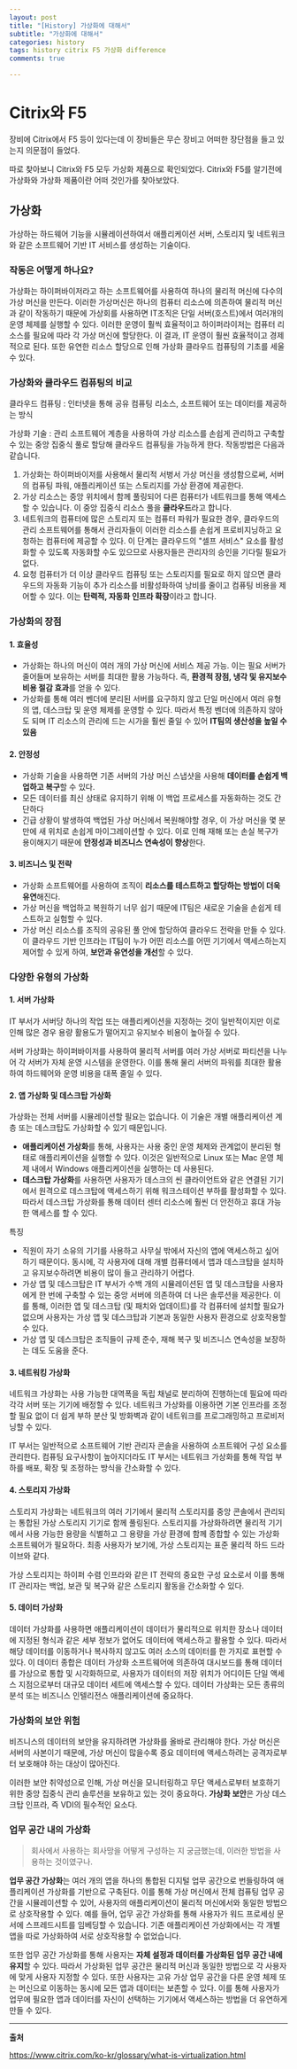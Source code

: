 ```yaml
---
layout: post
title: "[History] 가상화에 대해서"
subtitle: "가상화에 대해서"
categories: history
tags: history citrix F5 가상화 difference 
comments: true

---
```


# Citrix와 F5

장비에 Citrix에서 F5 등이 있다는데 이 장비들은 무슨 장비고 어떠한 장단점을 들고 있는지 의문점이 들었다.

따로 찾아보니 Citrix와 F5 모두 가상화 제품으로 확인되었다. Citrix와 F5를 알기전에 가상화와 가상화 제품이란 어떠 것인가를 찾아보았다.

## 가상화

가상하는 하드웨어 기능을 시뮬레이션하여서 애플리케이션 서버, 스토리지 및 네트워크와 같은 소프트웨어 기반 IT 서비스를 생성하는 기술이다.

### 작동은 어떻게 하나요?

가상화는 하이퍼바이저라고 하는 소프트웨어를 사용하여 하나의 물리적 머신에 다수의 가상 머신을 만든다. 이러한 가상머신은 하나의 컴퓨터 리소스에 의존하여 물리적 머신과 같이 작동하기 때문에 가상회를 사용하면 IT조직은 단일 서버(호스트)에서 여러개의 운영 체제를 실행할 수 있다. 이러한 운영이 훨씩 효율적이고 하이퍼라이저는 컴퓨터 리소스를 필요에 따라 각 가상 머신에 할당한다. 이 결과, IT 운영이 훨씬 효율적이고 경제적으로 된다. 또한 유연한 리소스 할당으로 인해 가상화 클라우드 컴퓨팅의 기초를 세울 수 있다.

### 가상화와 클라우드 컴퓨팅의 비교

클라우드 컴퓨팅 : 인터넷을 통해 공유 컴퓨팅 리소스, 소프트웨어 또는 데이터를 제공하는 방식

가상화 기술 : 관리 소프트웨어 계층을 사용하여 가상 리소스를 손쉽게 관리하고 구축할 수 있는 중앙 집중식 풀로 할당해 클라우드 컴퓨팅을 가능하게 한다. 작동방법은 다음과 같습니다.
1. 가상화는 하이퍼바이저를 사용해서 물리적 서벙서 가상 머신을 생성함으로써, 서버의 컴퓨팅 파워, 애플리케이션 또는 스토리지를 가상 환경에 제공한다.
2. 가상 리소스는 중앙 위치에서 함께 풀링되어 다른 컴퓨터가 네트워크를 통해 액세스할 수 있습니다. 이 중앙 집중식 리소스 풀을 **클라우드**라고 합니다.
3. 네트워크의 컴퓨터에 많은 스토리지 또는 컴퓨터 파워가 필요한 경우, 클라우드의 관리 소프트웨어를 통해서 관리자들이 이러한 리소스를 손쉽게 프로비지닝하고 요청하는 컴퓨터에 제공할 수 있다. 이 단계는 클라우드의 "셀프 서비스" 요소를 활성화할 수 있도록 자동화할 수도 있으므로 사용자들은 관리자의 승인을 기다릴 필요가 없다.
4. 요청 컴퓨터가 더 이상 클라우드 컴퓨팅 또는 스토리지를 필요로 하지 않으면 클라우드의 자동화 기능이 추가 리소스를 비활성화하여 낭비를 줄이고 컴퓨팅 비용을 제어할 수 있다. 이는 **탄력적, 자동화 인프라 확장**이라고 합니다.

### 가상화의 장점

#### 1. 효율성

- 가상화는 하나의 머신이 여러 개의 가상 머신에 서비스 제공 가능. 이는 필요 서버가 줄어들며 보유하는 서버를 최대한 활용 가능하다. 즉, **환경적 장점, 냉각 및 유지보수 비용 절감 효과**를 얻을 수 있다.
- 가상화를 통해 여러 벤더에 분리된 서버를 요구하지 않고 단일 머신에서 여러 유형의 앱, 데스크탑 및 운영 체제를 운영할 수 있다. 따라서 특정 벤더에 의존하지 않아도 되며 IT 리소스의 관리에 드는 시가을 훨씬 줄일 수 있어 **IT팀의 생산성을 높일 수 있음**

#### 2. 안정성

- 가상화 기술을 사용하면 기존 서버의 가상 머신 스냅샷을 사용해 **데이터를 손쉽게 백업하고 복구**할 수 있다. 
- 모든 데이터를 최신 상태로 유지하기 위해 이 백업 프로세스를 자동화하는 것도 간단하다
- 긴급 상황이 발생하여 백업된 가상 머신에서 복원해야할 경우, 이 가상 머신을 몇 분만에 새 위치로 손쉽게 마이그레이션할 수 있다. 이로 인해 재해 또는 손실 복구가 용이해지기 때문에 **안정성과 비즈니스 연속성이 향상**한다.

#### 3. 비즈니스 및 전략

- 가상화 소프트웨어를 사용하여 조직이 **리소스를 테스트하고 할당하는 방법이 더욱 유연**해진다.
- 가상 머신을 백업하고 복원하기 너무 쉽기 때문에 IT팀은 새로운 기술을 손쉽게 테스트하고 실험할 수 있다.
- 가상 머신 리소스를 조직의 공유된 풀 안에 할당하여 클라우드 전략을 만들 수 있다. 이 클라우드 기반 인프라는 IT팀이 누가 어떤 리소스를 어떤 기기에서 액세스하는지 제어할 수 있게 하여, **보안과 유연성을 개선**할 수 있다.

### 다양한 유형의 가상화

#### 1. 서버 가상화

IT 부서가 서버당 하나의 작업 또는 애플리케이션을 지정하는 것이 일반적이지만 이로 인해 많은 경우 용량 활용도가 떨어지고 유지보수 비용이 높아질 수 있다. 

서버 가상화는 하이퍼바이저를 사용하여 물리적 서버를 여러 가상 서버로 파티션을 나누어 각 서버가 자체 운영 시스템을 운영한다. 이를 통해 물리 서버의 파워를 최대한 활용하여 하드웨어와 운영 비용을 대폭 줄일 수 있다.

#### 2. 앱 가상화 및 데스크탑 가상화

가상화는 전체 서버를 시뮬레이션할 필요는 없습니다. 이 기술은 개별 애플리케이션 계층 또는 데스크탑도 가상화할 수 있기 때문입니다.

- **애플리케이션 가상화**를 통해, 사용자는 사용 중인 운영 체제와 관계없이 분리된 형태로 애플리케이션을 실행할 수 있다. 이것은 일반적으로 Linux 또는 Mac 운영 체제 내에서 Windows 애플리케이션을 실행하는 데 사용된다.
- **데스크탑 가상화**를 사용하면 사용자가 데스크의 씬 클라이언트와 같은 연결된 기기에서 원격으로 데스크탑에 액세스하기 위해 워크스테이션 부하를 활성화할 수 있다. 따라서 데스크탑 가상화를 통해 데이터 센터 리소스에 훨씬 더 안전하고 휴대 가능한 액세스를 할 수 있다.

특징
- 직원이 자기 소유의 기기를 사용하고 사무실 밖에서 자신의 앱에 액세스하고 싶어 하기 때문이다. 동시에, 각 사용자에 대해 개별 컴퓨터에서 앱과 데스크탑을 설치하고 유지보수하려면 비용이 많이 들고 관리하기 어렵다.
- 가상 앱 및 데스크탑은 IT 부서가 수백 개의 시뮬레이션된 앱 및 데스크탑을 사용자에게 한 번에 구축할 수 있는 중앙 서버에 의존하여 더 나은 솔루션을 제공한다. 이를 통해, 이러한 앱 및 데스크탑 (및 패치와 업데이트)를 각 컴퓨터에 설치할 필요가 없으며 사용자는 가상 앱 및 데스크탑과 기본과 동일한 사용자 환경으로 상호작용할 수 있다. 
- 가상 앱 및 데스크탑은 조직들이 규제 준수, 재해 복구 및 비즈니스 연속성을 보장하는 데도 도움을 준다.


#### 3. 네트워킹 가상화

네트워크 가상화는 사용 가능한 대역폭을 독립 채널로 분리하여 진행하는데 필요에 따라 각각 서버 또는 기기에 배정할 수 있다. 네트워크 가상화를 이용하면 기본 인프라를 조정할 필요 없이 더 쉽게 부하 분산 및 방화벽과 같이 네트워크를 프로그래밍하고 프로비저닝할 수 있다. 

IT 부서는 일반적으로 소프트웨어 기반 관리자 콘솔을 사용하여 소프트웨어 구성 요소를 관리한다. 컴퓨팅 요구사항이 높아지더라도 IT 부서는 네트워크 가상화를 통해 작업 부하를 배포, 확장 및 조정하는 방식을 간소화할 수 있다.

#### 4. 스토리지 가상화

스토리지 가상화는 네트워크의 여러 기기에서 물리적 스토리지를 중앙 콘솔에서 관리되는 통합된 가상 스토리지 기기로 함께 풀링된다. 스토리지를 가상화하려면 물리적 기기에서 사용 가능한 용량을 식별하고 그 용량을 가상 환경에 함께 종합할 수 있는 가상화 소프트웨어가 필요하다. 최종 사용자가 보기에, 가상 스토리지는 표준 물리적 하드 드라이브와 같다. 

가상 스토리지는 하이퍼 수렴 인프라와 같은 IT 전략의 중요한 구성 요소로서 이를 통해 IT 관리자는 백업, 보관 및 복구와 같은 스토리지 활동을 간소화할 수 있다.

#### 5. 데이터 가상화

데이터 가상화를 사용하면 애플리케이션이 데이터가 물리적으로 위치한 장소나 데이터에 지정된 형식과 같은 세부 정보가 없어도 데이터에 액세스하고 활용할 수 있다. 따라서 해당 데이터를 이동하거나 복사하지 않고도 여러 소스의 데이터를 한 가지로 표현할 수 있다. 이 데이터 종합은 데이터 가상화 소프트웨어에 의존하여 대시보드를 통해 데이터를 가상으로 통합 및 시각화하므로, 사용자가 데이터의 저장 위치가 어디이든 단일 액세스 지점으로부터 대규모 데이터 세트에 액세스할 수 있다. 데이터 가상화는 모든 종류의 분석 또는 비즈니스 인텔리전스 애플리케이션에 중요하다.


### 가상화의 보안 위험

비즈니스의 데이터의 보안을 유지하려면 가상화를 올바로 관리해야 한다. 가상 머신은 서버의 사본이기 때문에, 가상 머신이 많을수록 중요 데이터에 액세스하려는 공격자로부터 보호해야 하는 대상이 많아진다. 

이러한 보안 취약성으로 인해, 가상 머신을 모니터링하고 무단 액세스로부터 보호하기 위한 중앙 집중식 관리 솔루션을 보유하고 있는 것이 중요하다. **가상화 보안**은 가상 데스크탑 인프라, 즉 VDI의 필수적인 요소다.

### 업무 공간 내의 가상화

> 회사에서 사용하는 회사망을 어떻게 구성하는 지 궁금했는데, 이러한 방법을 사용하는 것이였구나.

**업무 공간 가상화**는 여러 개의 앱을 하나의 통합된 디지털 업무 공간으로 번들링하여 애플리케이션 가상화를 기반으로 구축된다. 이를 통해 가상 머신에서 전체 컴퓨팅 업무 공간을 시뮬레이션할 수 있어, 사용자의 애플리케이션이 물리적 머신에서와 동일한 방법으로 상호작용할 수 있다. 예를 들어, 업무 공간 가상화를 통해 사용자가 워드 프로세싱 문서에 스프레드시트를 임베딩할 수 있습니다. 기존 애플리케이션 가상화에서는 각 개별 앱을 따로 가상화하여 서로 상호작용할 수 없었습니다.

또한 업무 공간 가상화를 통해 사용자는 **자체 설정과 데이터를 가상화된 업무 공간 내에 유지**할 수 있다. 따라서 가상화된 업무 공간은 물리적 머신과 동일한 방법으로 각 사용자에 맞게 사용자 지정할 수 있다. 또한 사용자는 고유 가상 업무 공간을 다른 운영 체제 또는 머신으로 이동하는 동시에 모든 앱과 데이터는 보존할 수 있다. 이를 통해 사용자가 업무에 필요한 앱과 데이터를 자신이 선택하는 기기에서 액세스하는 방법을 더 유연하게 만들 수 있다.




---

**출처**

https://www.citrix.com/ko-kr/glossary/what-is-virtualization.html
